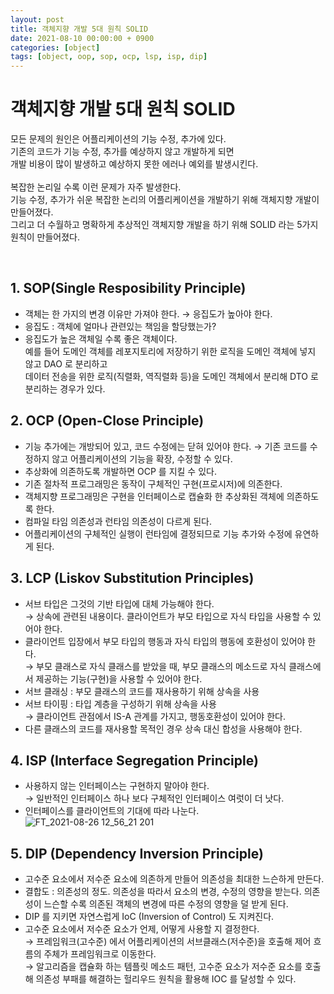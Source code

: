 ```yaml
---
layout: post
title: 객체지향 개발 5대 원칙 SOLID
date: 2021-08-10 00:00:00 + 0900
categories: [object]
tags: [object, oop, sop, ocp, lsp, isp, dip]
---
```

# 객체지향 개발 5대 원칙 SOLID 
모든 문제의 원인은 어플리케이션의 기능 수정, 추가에 있다.   
기존의 코드가 기능 수정, 추가를 예상하지 않고 개발하게 되면   
개발 비용이 많이 발생하고 예상하지 못한 에러나 예외를 발생시킨다.   
<br/>
복잡한 논리일 수록 이런 문제가 자주 발생한다.   
기능 수정, 추가가 쉬운 복잡한 논리의 어플리케이션을 개발하기 위해 객체지향 개발이 만들어졌다.    
그리고 더 수월하고 명확하게 추상적인 객체지향 개발을 하기 위해 SOLID 라는 5가지 원칙이 만들어졌다.   

<br/>

## 1. SOP(Single Resposibility Principle)
- 객체는 한 가지의 변경 이유만 가져야 한다. → 응집도가 높아야 한다.     
- 응집도 : 객체에 얼마나 관련있는 책임을 할당했는가?   
- 응집도가 높은 객체일 수록 좋은 객체이다.   
 예를 들어 도메인 객체를 레포지토리에 저장하기 위한 로직을 도메인 객체에 넣지 않고 DAO 로 분리하고   
 데이터 전송을 위한 로직(직렬화, 역직렬화 등)을 도메인 객체에서 분리해 DTO 로 분리하는 경우가 있다.   

## 2. OCP (Open-Close Principle)
- 기능 추가에는 개방되어 있고, 코드 수정에는 닫혀 있어야 한다.
  → 기존 코드를 수정하지 않고 어플리케이션의 기능을 확장, 수정할 수 있다.   
- 추상화에 의존하도록 개발하면 OCP 를 지킬 수 있다.
- 기존 절차적 프로그래밍은 동작이 구체적인 구현(프로시저)에 의존한다.
- 객체지향 프로그래밍은 구현을 인터페이스로 캡슐화 한 추상화된 객체에 의존하도록 한다.
- 컴파일 타임 의존성과 런타임 의존성이 다르게 된다.
- 어플리케이션의 구체적인 실행이 런타임에 결정되므로 기능 추가와 수정에 유연하게 된다.

## 3. LCP (Liskov Substitution Principles)
- 서브 타입은 그것의 기반 타입에 대체 가능해야 한다.   
  → 상속에 관련된 내용이다. 클라이언트가 부모 타입으로 자식 타입을 사용할 수 있어야 한다.
- 클라이언트 입장에서 부모 타입의 행동과 자식 타입의 행동에 호환성이 있어야 한다.   
  → 부모 클래스로 자식 클래스를 받았을 때, 부모 클래스의 메소드로 자식 클래스에서 제공하는 기능(구현)을 사용할 수 있어야 한다.
- 서브 클래싱 : 부모 클래스의 코드를 재사용하기 위해 상속을 사용
- 서브 타이핑 : 타입 계층을 구성하기 위해 상속을 사용    
  → 클라이언트 관점에서 IS-A 관계를 가지고, 행동호환성이 있어야 한다.
- 다른 클래스의 코드를 재사용할 목적인 경우 상속 대신 합성을 사용해야 한다.

## 4. ISP (Interface Segregation Principle)
- 사용하지 않는 인터페이스는 구현하지 말아야 한다.   
→ 일반적인 인터페이스 하나 보다 구체적인 인터페이스 여럿이 더 낫다.   
- 인터페이스를 클라이언트의 기대에 따라 나눈다.   
![FT_2021-08-26 12_56_21 201](https://user-images.githubusercontent.com/13375810/130898240-ab863bba-636b-460e-8e9d-0de634f0d24c.png)


## 5. DIP (Dependency Inversion Principle)
- 고수준 요소에서 저수준 요소에 의존하게 만들어 의존성을 최대한 느슨하게 만든다.   
- 결합도 : 의존성의 정도. 의존성을 따라서 요소의 변경, 수정의 영향을 받는다. 의존성이 느슨할 수록 의존된 객체의 변경에 따른 수정의 영향을 덜 받게 된다.   
- DIP 를 지키면 자연스럽게 IoC (Inversion of Control) 도 지켜진다.
- 고수준 요소에서 저수준 요소가 언제, 어떻게 사용할 지 결정한다.   
→ 프레임워크(고수준) 에서 어플리케이션의 서브클래스(저수준)을 호출해 제어 흐름의 주체가 프레임워크로 이동한다.   
→ 알고리즘을 캡슐화 하는 템플릿 메소드 패턴, 고수준 요소가 저수준 요소를 호출해 의존성 부패를 해결하는 헐리우드 원칙을 활용해 IOC 를 달성할 수 있다.
